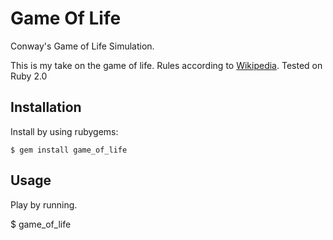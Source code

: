 # Game Of Life

Conway's Game of Life Simulation. 

This is my take on the game of life. Rules according to [Wikipedia][1]. Tested on Ruby 2.0

## Installation

Install by using rubygems:

    $ gem install game_of_life

## Usage

Play by running.

$ game_of_life 

[1]: http://en.wikipedia.org/wiki/Conway's_Game_of_Life